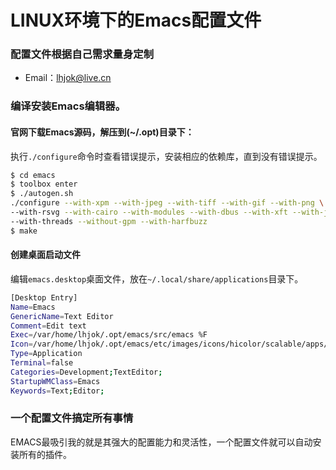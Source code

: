# LINUX环境下的Emacs配置文件

### 配置文件根据自己需求量身定制
* Email：lhjok@live.cn

### 编译安装Emacs编辑器。

#### 官网下载Emacs源码，解压到(~/.opt)目录下：
执行`./configure`命令时查看错误提示，安装相应的依赖库，直到没有错误提示。

```sh
$ cd emacs
$ toolbox enter
$ ./autogen.sh
./configure --with-xpm --with-jpeg --with-tiff --with-gif --with-png \
--with-rsvg --with-cairo --with-modules --with-dbus --with-xft --with-json \
--with-threads --without-gpm --with-harfbuzz
$ make
```

#### 创建桌面启动文件
编辑`emacs.desktop`桌面文件，放在`~/.local/share/applications`目录下。

```sh
[Desktop Entry]
Name=Emacs
GenericName=Text Editor
Comment=Edit text
Exec=/var/home/lhjok/.opt/emacs/src/emacs %F
Icon=/var/home/lhjok/.opt/emacs/etc/images/icons/hicolor/scalable/apps/emacs.svg
Type=Application
Terminal=false
Categories=Development;TextEditor;
StartupWMClass=Emacs
Keywords=Text;Editor;
```

### 一个配置文件搞定所有事情
EMACS最吸引我的就是其强大的配置能力和灵活性，一个配置文件就可以自动安装所有的插件。